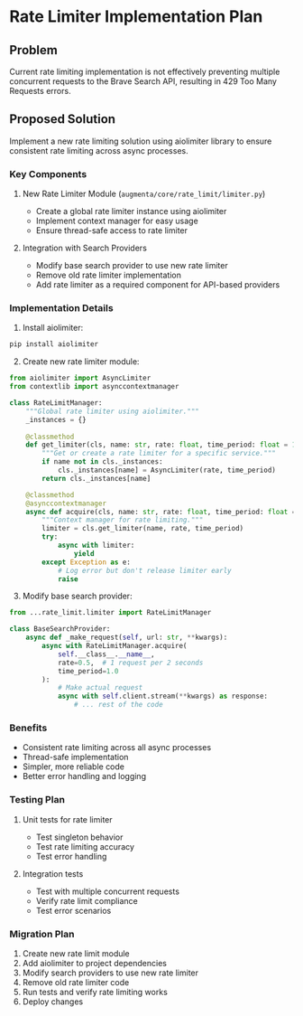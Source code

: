 # Rate Limiter Implementation Plan

## Problem
Current rate limiting implementation is not effectively preventing multiple concurrent requests to the Brave Search API, resulting in 429 Too Many Requests errors.

## Proposed Solution
Implement a new rate limiting solution using aiolimiter library to ensure consistent rate limiting across async processes.

### Key Components

1. New Rate Limiter Module (`augmenta/core/rate_limit/limiter.py`)
   - Create a global rate limiter instance using aiolimiter
   - Implement context manager for easy usage
   - Ensure thread-safe access to rate limiter

2. Integration with Search Providers
   - Modify base search provider to use new rate limiter
   - Remove old rate limiter implementation
   - Add rate limiter as a required component for API-based providers

### Implementation Details

1. Install aiolimiter:
```bash
pip install aiolimiter
```

2. Create new rate limiter module:
```python
from aiolimiter import AsyncLimiter
from contextlib import asynccontextmanager

class RateLimitManager:
    """Global rate limiter using aiolimiter."""
    _instances = {}
    
    @classmethod
    def get_limiter(cls, name: str, rate: float, time_period: float = 1.0):
        """Get or create a rate limiter for a specific service."""
        if name not in cls._instances:
            cls._instances[name] = AsyncLimiter(rate, time_period)
        return cls._instances[name]

    @classmethod
    @asynccontextmanager
    async def acquire(cls, name: str, rate: float, time_period: float = 1.0):
        """Context manager for rate limiting."""
        limiter = cls.get_limiter(name, rate, time_period)
        try:
            async with limiter:
                yield
        except Exception as e:
            # Log error but don't release limiter early
            raise
```

3. Modify base search provider:
```python
from ...rate_limit.limiter import RateLimitManager

class BaseSearchProvider:
    async def _make_request(self, url: str, **kwargs):
        async with RateLimitManager.acquire(
            self.__class__.__name__, 
            rate=0.5,  # 1 request per 2 seconds
            time_period=1.0
        ):
            # Make actual request
            async with self.client.stream(**kwargs) as response:
                # ... rest of the code
```

### Benefits
- Consistent rate limiting across all async processes
- Thread-safe implementation
- Simpler, more reliable code
- Better error handling and logging

### Testing Plan
1. Unit tests for rate limiter
   - Test singleton behavior
   - Test rate limiting accuracy
   - Test error handling

2. Integration tests
   - Test with multiple concurrent requests
   - Verify rate limit compliance
   - Test error scenarios

### Migration Plan
1. Create new rate limit module
2. Add aiolimiter to project dependencies
3. Modify search providers to use new rate limiter
4. Remove old rate limiter code
5. Run tests and verify rate limiting works
6. Deploy changes